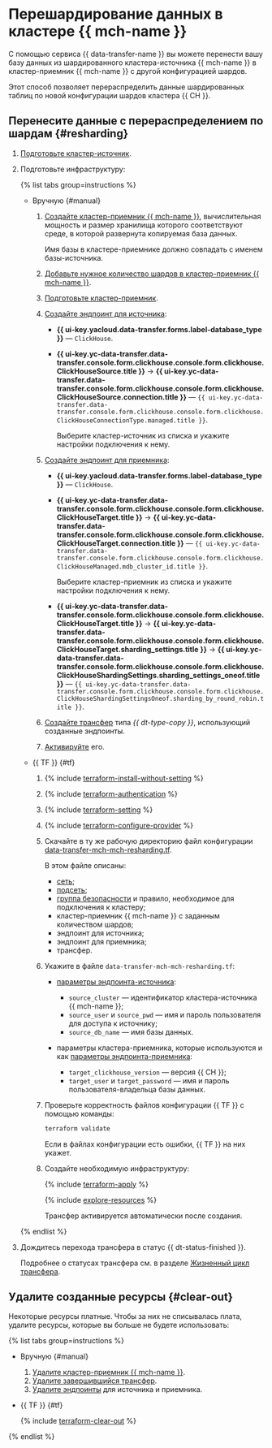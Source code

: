 # Перешардирование данных в кластере {{ mch-name }}

С помощью сервиса {{ data-transfer-name }} вы можете перенести вашу базу данных из шардированного кластера-источника {{ mch-name }} в кластер-приемник {{ mch-name }} с другой конфигурацией шардов.

Этот способ позволяет перераспределить данные шардированных таблиц по новой конфигурации шардов кластера {{ CH }}.

## Перенесите данные с перераспределением по шардам {#resharding}

1. [Подготовьте кластер-источник](../../../data-transfer/operations/prepare.md#source-ch).
1. Подготовьте инфраструктуру:

    {% list tabs group=instructions %}

    - Вручную {#manual}

        1. [Создайте кластер-приемник {{ mch-name }}](../../../managed-clickhouse/operations/cluster-create.md), вычислительная мощность и размер хранилища которого соответствуют среде, в которой развернута копируемая база данных.

           Имя базы в кластере-приемнике должно совпадать с именем базы-источника.

        1. [Добавьте нужное количество шардов в кластер-приемник {{ mch-name }}](../../../managed-clickhouse/operations/shards.md#add-shard).

        1. [Подготовьте кластер-приемник](../../../data-transfer/operations/prepare.md#target-ch).

        1. [Создайте эндпоинт для источника](../../../data-transfer/operations/endpoint/index.md#create):

            * **{{ ui-key.yacloud.data-transfer.forms.label-database_type }}** — `ClickHouse`.
            * **{{ ui-key.yc-data-transfer.data-transfer.console.form.clickhouse.console.form.clickhouse.ClickHouseSource.title }}** → **{{ ui-key.yc-data-transfer.data-transfer.console.form.clickhouse.console.form.clickhouse.ClickHouseSource.connection.title }}** — `{{ ui-key.yc-data-transfer.data-transfer.console.form.clickhouse.console.form.clickhouse.ClickHouseConnectionType.managed.title }}`.

                Выберите кластер-источник из списка и укажите настройки подключения к нему.

        1. [Создайте эндпоинт для приемника](../../../data-transfer/operations/endpoint/index.md#create):

            * **{{ ui-key.yacloud.data-transfer.forms.label-database_type }}** — `ClickHouse`.
            * **{{ ui-key.yc-data-transfer.data-transfer.console.form.clickhouse.console.form.clickhouse.ClickHouseTarget.title }}** → **{{ ui-key.yc-data-transfer.data-transfer.console.form.clickhouse.console.form.clickhouse.ClickHouseTarget.connection.title }}** — `{{ ui-key.yc-data-transfer.data-transfer.console.form.clickhouse.console.form.clickhouse.ClickHouseManaged.mdb_cluster_id.title }}`.

                Выберите кластер-приемник из списка и укажите настройки подключения к нему.

            * **{{ ui-key.yc-data-transfer.data-transfer.console.form.clickhouse.console.form.clickhouse.ClickHouseTarget.title }}** → **{{ ui-key.yc-data-transfer.data-transfer.console.form.clickhouse.console.form.clickhouse.ClickHouseTarget.sharding_settings.title }}** → **{{ ui-key.yc-data-transfer.data-transfer.console.form.clickhouse.console.form.clickhouse.ClickHouseShardingSettings.sharding_settings_oneof.title }}** — `{{ ui-key.yc-data-transfer.data-transfer.console.form.clickhouse.console.form.clickhouse.ClickHouseShardingSettingsOneof.sharding_by_round_robin.title }}`.

        1. [Создайте трансфер](../../../data-transfer/operations/transfer.md#create) типа _{{ dt-type-copy }}_, использующий созданные эндпоинты.
        1. [Активируйте](../../../data-transfer/operations/transfer.md#activate) его.

    - {{ TF }} {#tf}

        1. {% include [terraform-install-without-setting](../../../_includes/mdb/terraform/install-without-setting.md) %}
        1. {% include [terraform-authentication](../../../_includes/mdb/terraform/authentication.md) %}
        1. {% include [terraform-setting](../../../_includes/mdb/terraform/setting.md) %}
        1. {% include [terraform-configure-provider](../../../_includes/mdb/terraform/configure-provider.md) %}

        1. Скачайте в ту же рабочую директорию файл конфигурации [data-transfer-mch-mch-resharding.tf](https://github.com/yandex-cloud-examples/yc-data-transfer-clickhouse-data-resharding/blob/main/data-transfer-mch-mch-resharding.tf).

            В этом файле описаны:

            * [сеть](../../../vpc/concepts/network.md#network);
            * [подсеть](../../../vpc/concepts/network.md#subnet);
            * [группа безопасности](../../../vpc/concepts/security-groups.md) и правило, необходимое для подключения к кластеру;
            * кластер-приемник {{ mch-name }} с заданным количеством шардов;
            * эндпоинт для источника;
            * эндпоинт для приемника;
            * трансфер.

        1. Укажите в файле `data-transfer-mch-mch-resharding.tf`:

            * [параметры эндпоинта-источника](../../../data-transfer/operations/endpoint/source/clickhouse.md#on-premise):
                * `source_cluster` — идентификатор кластера-источника {{ mch-name }};
                * `source_user` и `source_pwd` — имя и пароль пользователя для доступа к источнику;
                * `source_db_name` — имя базы данных.

            * параметры кластера-приемника, которые используются и как [параметры эндпоинта-приемника](../../../data-transfer/operations/endpoint/target/clickhouse.md#managed-service):
                * `target_clickhouse_version` — версия {{ CH }};
                * `target_user` и `target_password` — имя и пароль пользователя-владельца базы данных.

        1. Проверьте корректность файлов конфигурации {{ TF }} с помощью команды:

            ```bash
            terraform validate
            ```

            Если в файлах конфигурации есть ошибки, {{ TF }} на них укажет.

        1. Создайте необходимую инфраструктуру:

            {% include [terraform-apply](../../../_includes/mdb/terraform/apply.md) %}

            {% include [explore-resources](../../../_includes/mdb/terraform/explore-resources.md) %}

            Трансфер активируется автоматически после создания.

    {% endlist %}

1. Дождитесь перехода трансфера в статус {{ dt-status-finished }}.

    Подробнее о статусах трансфера см. в разделе [Жизненный цикл трансфера](../../../data-transfer/concepts/transfer-lifecycle.md#statuses).

## Удалите созданные ресурсы {#clear-out}

Некоторые ресурсы платные. Чтобы за них не списывалась плата, удалите ресурсы, которые вы больше не будете использовать:

{% list tabs group=instructions %}

- Вручную {#manual}

    1. [Удалите кластер-приемник {{ mch-name }}](../../../managed-clickhouse/operations/cluster-delete.md).
    1. [Удалите завершившийся трансфер](../../../data-transfer/operations/transfer.md#delete).
    1. [Удалите эндпоинты](../../../data-transfer/operations/endpoint/index.md#delete) для источника и приемника.

- {{ TF }} {#tf}

    {% include [terraform-clear-out](../../../_includes/mdb/terraform/clear-out.md) %}

{% endlist %}
